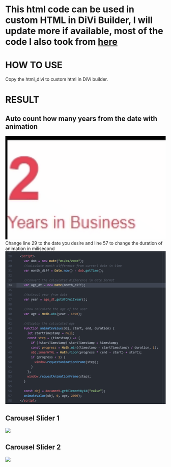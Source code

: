# This html code can be used in custom HTML in DiVi Builder, I will update more if available, most of the code I also took from [here](https://frontbackend.com/css/css-vertical-carousels)

# HOW TO USE
Copy the html_divi to custom html in DiVi builder.

# RESULT
## Auto count how many years from the date with animation
<img src="https://github.com/alexivaner/WebAnimation-/blob/master/Count%20Years%20automatically.gif?raw=true" width="600">
Change line 29 to the date you desire and line 57 to change the duration of animation in milisecond
<img src="https://github.com/alexivaner/WebAnimation-/blob/master/ChangeLine.png?raw=true" width="600">

## Carousel Slider 1
<img src="https://github.com/alexivaner/WebAnimation-/blob/master/Divi%20Carousel%201.gif?raw=true" width="600">

## Carousel Slider 2
<img src="https://github.com/alexivaner/WebAnimation-/blob/master/Divi%20Carousell%202.gif?raw=true" width="600">
